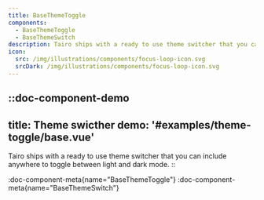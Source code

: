 ```yaml
---
title: BaseThemeToggle
components:
  - BaseThemeToggle
  - BaseThemeSwitch
description: Tairo ships with a ready to use theme switcher that you can include anywhere to toggle between light and dark mode.
icon:
  src: /img/illustrations/components/focus-loop-icon.svg
  srcDark: /img/illustrations/components/focus-loop-icon.svg
---
```


::doc-component-demo
---
title: Theme swicther
demo: '#examples/theme-toggle/base.vue'
---
Tairo ships with a ready to use theme switcher that you can include anywhere to toggle between light and dark mode.
::

:doc-component-meta{name="BaseThemeToggle"}
:doc-component-meta{name="BaseThemeSwitch"}